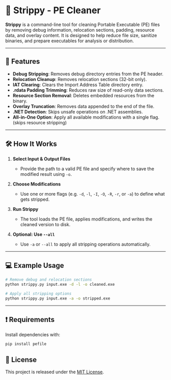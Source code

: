 # 🧹 Strippy - PE Cleaner

**Strippy** is a command-line tool for cleaning Portable Executable (PE) files by removing debug information, relocation sections, padding, resource data, and overlay content. It is designed to help reduce file size, sanitize binaries, and prepare executables for analysis or distribution.

---

## 🚀 Features

- **Debug Stripping**: Removes debug directory entries from the PE header.  
- **Relocation Cleanup**: Removes relocation sections (32-bit only).  
- **IAT Clearing**: Clears the Import Address Table directory entry.  
- **.rdata Padding Trimming**: Reduces raw size of read-only data sections.  
- **Resource Section Removal**: Deletes embedded resources from the binary.  
- **Overlay Truncation**: Removes data appended to the end of the file.  
- **.NET Detection**: Skips unsafe operations on .NET assemblies.  
- **All-in-One Option**: Apply all available modifications with a single flag. (skips resource stripping)

---

## 🛠️ How It Works

1. **Select Input & Output Files**  
   - Provide the path to a valid PE file and specify where to save the modified result using `-o`.

2. **Choose Modifications**  
   - Use one or more flags (e.g. `-d`, `-l`, `-I`, `-O`, `-R`, `-r`, or `-a`) to define what gets stripped.

3. **Run Strippy**  
   - The tool loads the PE file, applies modifications, and writes the cleaned version to disk.

4. **Optional: Use `--all`**  
   - Use `-a` or `--all` to apply all stripping operations automatically.

---

## 💻 Example Usage

```bash
# Remove debug and relocation sections
python strippy.py input.exe -d -l -o cleaned.exe

# Apply all stripping options
python strippy.py input.exe -a -o stripped.exe
```
---

## ❗ Requirements

Install dependencies with:

```bash
pip install pefile
```
## 📜 License

This project is released under the [MIT License](LICENSE).
